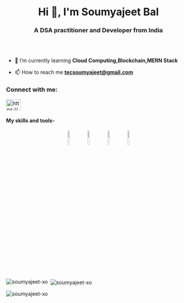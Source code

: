 <h1 align="center">Hi 👋, I'm Soumyajeet Bal</h1>
<h3 align="center">A DSA practitioner and Developer from India</h3>
<br>
<br>


- 🌱 I’m currently learning **Cloud Computing,Blockchain,MERN Stack**

- 📫 How to reach me **tecsoumyajeet@gmail.com**

<h3 align="left">Connect with me:</h3>
<p align="left">
<a href="https://instagram.com/https://www.instagram.com/prob.debug/" target="blank"><img align="center" src="https://raw.githubusercontent.com/rahuldkjain/github-profile-readme-generator/master/src/images/icons/Social/instagram.svg" alt="https://www.instagram.com/prob.debug/" height="30" width="40" /></a>
</p>

<h4>My skills and tools-</h4>
                                                                                                
 <p align = "center">
  <code><img width="10%" src="https://www.vectorlogo.zone/logos/android/android-ar21.svg"></code>  
  <code><img width="10%" src="https://www.vectorlogo.zone/logos/java/java-ar21.svg"></code>
  <code><img width="10%" src="https://www.vectorlogo.zone/logos/opencv/opencv-ar21.svg"></code>
  <code><img width="10%" src="https://www.vectorlogo.zone/logos/github/github-ar21.svg"></code>
  <br />
</p>

<p><img align="left" src="https://github-readme-stats.vercel.app/api/top-langs?username=soumyajeet-xo&show_icons=true&locale=en&layout=compact" alt="soumyajeet-xo" /></p>

<p>&nbsp;<img align="center" src="https://github-readme-stats.vercel.app/api?username=soumyajeet-xo&show_icons=true&locale=en" alt="soumyajeet-xo" /></p>

<p><img align="center" src="https://github-readme-streak-stats.herokuapp.com/?user=soumyajeet-xo&" alt="soumyajeet-xo" /></p>
